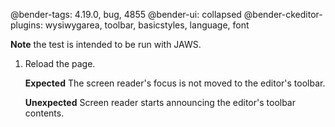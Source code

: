 @bender-tags: 4.19.0, bug, 4855
@bender-ui: collapsed
@bender-ckeditor-plugins: wysiwygarea, toolbar, basicstyles, language, font

**Note** the test is intended to be run with JAWS.

1. Reload the page.

	**Expected** The screen reader's focus is not moved to the editor's toolbar.

	**Unexpected** Screen reader starts announcing the editor's toolbar contents.
